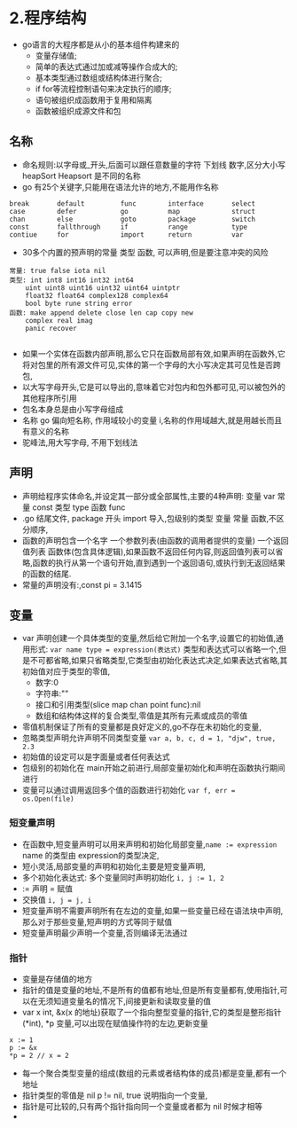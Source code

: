# 2.程序结构
* go语言的大程序都是从小的基本组件构建来的
    * 变量存储值;
    * 简单的表达式通过加或减等操作合成大的;
    * 基本类型通过数组或结构体进行聚合;
    * if for等流程控制语句来决定执行的顺序;
    * 语句被组织成函数用于复用和隔离
    * 函数被组织成源文件和包
## 名称
* 命名规则:以字母或_开头,后面可以跟任意数量的字符 下划线 数字,区分大小写 heapSort Heapsort 是不同的名称
* go 有25个关键字,只能用在语法允许的地方,不能用作名称
```cassandraql
break       default         func        interface       select
case        defer           go          map             struct
chan        else            goto        package         switch
const       fallthrough     if          range           type
contiue     for             import      return          var
```
* 30多个内置的预声明的常量 类型 函数, 可以声明,但是要注意冲突的风险
```cassandraql
常量: true false iota nil
类型: int int8 int16 int32 int64
    uint uint8 uint16 uint32 uint64 uintptr
    float32 float64 complex128 complex64
    bool byte rune string error
函数: make append delete close len cap copy new
    complex real imag
    panic recover
    
```
* 如果一个实体在函数内部声明,那么它只在函数局部有效,如果声明在函数外,它将对包里的所有源文件可见,实体的第一个字母的大小写决定其可见性是否跨包,
* 以大写字母开头,它是可以导出的,意味着它对包内和包外都可见,可以被包外的其他程序所引用
* 包名本身总是由小写字母组成
* 名称 go 偏向短名称, 作用域较小的变量 i,名称的作用域越大,就是用越长而且有意义的名称
* 驼峰法,用大写字母, 不用下划线法

## 声明
* 声明给程序实体命名,并设定其一部分或全部属性,主要的4种声明: 变量 var 常量 const 类型 type 函数 func
* .go 结尾文件, package 开头 import 导入,包级别的类型 变量 常量 函数,不区分顺序,
* 函数的声明包含一个名字 一个参数列表(由函数的调用者提供的变量) 一个返回值列表 函数体(包含具体逻辑),如果函数不返回任何内容,则返回值列表可以省略,函数的执行从第一个语句开始,直到遇到一个返回语句,或执行到无返回结果的函数的结尾.
* 常量的声明没有:,const pi = 3.1415

## 变量
* var 声明创建一个具体类型的变量,然后给它附加一个名字,设置它的初始值,通用形式:
`var name type = expression(表达式)`
类型和表达式可以省略一个,但是不可都省略,如果只省略类型,它类型由初始化表达式决定,如果表达式省略,其初始值对应于类型的零值,
    * 数字:0
    * 字符串:""
    * 接口和引用类型(slice map chan point func):nil
    * 数组和结构体这样的复合类型,零值是其所有元素或成员的零值
* 零值机制保证了所有的变量都是良好定义的,go不存在未初始化的变量,
* 忽略类型声明允许声明不同类型变量 `var a, b, c, d = 1, "djw", true, 2.3`
* 初始值的设定可以是字面量或者任何表达式
* 包级别的初始化在 main开始之前进行,局部变量初始化和声明在函数执行期间进行
* 变量可以通过调用返回多个值的函数进行初始化 `var f, err = os.Open(file)`

### 短变量声明
* 在函数中,短变量声明可以用来声明和初始化局部变量,`name := expression` name 的类型由 expression的类型决定,
* 短小灵活,局部变量的声明和初始化主要是短变量声明,
* 多个初始化表达式: 多个变量同时声明初始化 `i, j := 1, 2`
* := 声明 = 赋值
* 交换值 `i, j = j, i`
* 短变量声明不需要声明所有在左边的变量,如果一些变量已经在语法块中声明,那么对于那些变量,短声明的方式等同于赋值
* 短变量声明最少声明一个变量,否则编译无法通过

### 指针
* 变量是存储值的地方
* 指针的值是变量的地址,不是所有的值都有地址,但是所有变量都有,使用指针,可以在无须知道变量名的情况下,间接更新和读取变量的值
* var x int, &x(x 的地址)获取了一个指向整型变量的指针,它的类型是整形指针(*int), *p 变量,可以出现在赋值操作符的左边,更新变量
```cassandraql
x := 1
p := &x
*p = 2 // x = 2
```
* 每一个聚合类型变量的组成(数组的元素或者结构体的成员)都是变量,都有一个地址
* 指针类型的零值是 nil  p != nil, true 说明指向一个变量,
* 指针是可比较的,只有两个指针指向同一个变量或者都为 nil 时候才相等
* 

